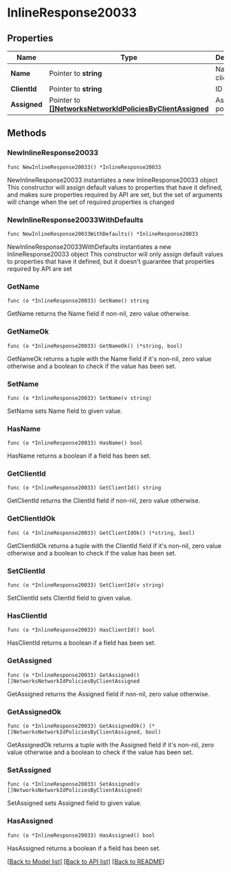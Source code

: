 # InlineResponse20033

## Properties

Name | Type | Description | Notes
------------ | ------------- | ------------- | -------------
**Name** | Pointer to **string** | Name of client | [optional] 
**ClientId** | Pointer to **string** | ID of client | [optional] 
**Assigned** | Pointer to [**[]NetworksNetworkIdPoliciesByClientAssigned**](NetworksNetworkIdPoliciesByClientAssigned.md) | Assigned policies | [optional] 

## Methods

### NewInlineResponse20033

`func NewInlineResponse20033() *InlineResponse20033`

NewInlineResponse20033 instantiates a new InlineResponse20033 object
This constructor will assign default values to properties that have it defined,
and makes sure properties required by API are set, but the set of arguments
will change when the set of required properties is changed

### NewInlineResponse20033WithDefaults

`func NewInlineResponse20033WithDefaults() *InlineResponse20033`

NewInlineResponse20033WithDefaults instantiates a new InlineResponse20033 object
This constructor will only assign default values to properties that have it defined,
but it doesn't guarantee that properties required by API are set

### GetName

`func (o *InlineResponse20033) GetName() string`

GetName returns the Name field if non-nil, zero value otherwise.

### GetNameOk

`func (o *InlineResponse20033) GetNameOk() (*string, bool)`

GetNameOk returns a tuple with the Name field if it's non-nil, zero value otherwise
and a boolean to check if the value has been set.

### SetName

`func (o *InlineResponse20033) SetName(v string)`

SetName sets Name field to given value.

### HasName

`func (o *InlineResponse20033) HasName() bool`

HasName returns a boolean if a field has been set.

### GetClientId

`func (o *InlineResponse20033) GetClientId() string`

GetClientId returns the ClientId field if non-nil, zero value otherwise.

### GetClientIdOk

`func (o *InlineResponse20033) GetClientIdOk() (*string, bool)`

GetClientIdOk returns a tuple with the ClientId field if it's non-nil, zero value otherwise
and a boolean to check if the value has been set.

### SetClientId

`func (o *InlineResponse20033) SetClientId(v string)`

SetClientId sets ClientId field to given value.

### HasClientId

`func (o *InlineResponse20033) HasClientId() bool`

HasClientId returns a boolean if a field has been set.

### GetAssigned

`func (o *InlineResponse20033) GetAssigned() []NetworksNetworkIdPoliciesByClientAssigned`

GetAssigned returns the Assigned field if non-nil, zero value otherwise.

### GetAssignedOk

`func (o *InlineResponse20033) GetAssignedOk() (*[]NetworksNetworkIdPoliciesByClientAssigned, bool)`

GetAssignedOk returns a tuple with the Assigned field if it's non-nil, zero value otherwise
and a boolean to check if the value has been set.

### SetAssigned

`func (o *InlineResponse20033) SetAssigned(v []NetworksNetworkIdPoliciesByClientAssigned)`

SetAssigned sets Assigned field to given value.

### HasAssigned

`func (o *InlineResponse20033) HasAssigned() bool`

HasAssigned returns a boolean if a field has been set.


[[Back to Model list]](../README.md#documentation-for-models) [[Back to API list]](../README.md#documentation-for-api-endpoints) [[Back to README]](../README.md)


